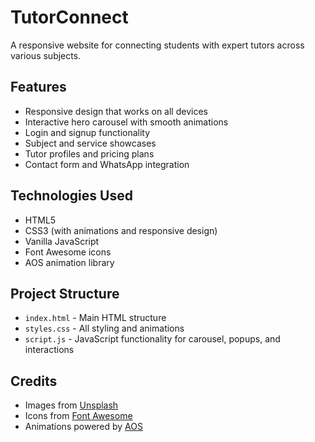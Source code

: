# TutorConnect

A responsive website for connecting students with expert tutors across various subjects.

## Features

- Responsive design that works on all devices
- Interactive hero carousel with smooth animations
- Login and signup functionality
- Subject and service showcases
- Tutor profiles and pricing plans
- Contact form and WhatsApp integration

## Technologies Used

- HTML5
- CSS3 (with animations and responsive design)
- Vanilla JavaScript
- Font Awesome icons
- AOS animation library


## Project Structure

- `index.html` - Main HTML structure
- `styles.css` - All styling and animations
- `script.js` - JavaScript functionality for carousel, popups, and interactions

## Credits

- Images from [Unsplash](https://unsplash.com)
- Icons from [Font Awesome](https://fontawesome.com)
- Animations powered by [AOS](https://michalsnik.github.io/aos/)